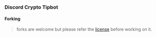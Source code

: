 ### Discord Crypto Tipbot

#### Forking
> forks are welcome but please refer the [license](https://raw.githubusercontent.com/WriteNaN/Tipbot/main/LICENSE) before working on it.
